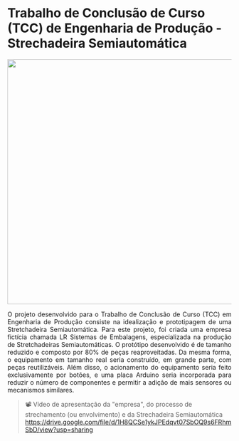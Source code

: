 # Trabalho de Conclusão de Curso (TCC) de Engenharia de Produção - Strechadeira Semiautomática

<p align="center"><img src="https://i.postimg.cc/tCXR6gmM/stesm.png" width="550"></p>

<p align="justify">O projeto desenvolvido para o Trabalho de Conclusão de Curso (TCC) em Engenharia de Produção consiste na idealização e prototipagem de uma Stretchadeira Semiautomática. Para este projeto, foi criada uma empresa fictícia chamada LR Sistemas de Embalagens, especializada na produção de Stretchadeiras Semiautomáticas. O protótipo desenvolvido é de tamanho reduzido e composto por 80% de peças reaproveitadas. Da mesma forma, o equipamento em tamanho real seria construído, em grande parte, com peças reutilizáveis. Além disso, o acionamento do equipamento seria feito exclusivamente por botões, e uma placa Arduino seria incorporada para reduzir o número de componentes e permitir a adição de mais sensores ou mecanismos similares.</p>

> 📽️ Vídeo de apresentação da "empresa", do processo de strechamento (ou envolvimento) e da Strechadeira Semiautomática
> https://drive.google.com/file/d/1H8QCSe1ykJPEdqvt07SbOQ9s6FRhmSbD/view?usp=sharing
